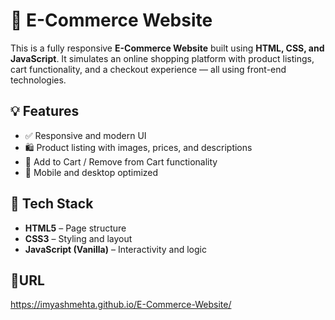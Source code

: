 # 🛒 E-Commerce Website

This is a fully responsive **E-Commerce Website** built using **HTML, CSS, and JavaScript**. It simulates an online shopping platform with product listings, cart functionality, and a checkout experience — all using front-end technologies.

## 💡 Features

- ✅ Responsive and modern UI
- 🛍️ Product listing with images, prices, and descriptions
- 🧮 Add to Cart / Remove from Cart functionality
- 📱 Mobile and desktop optimized

## 🔧 Tech Stack

- **HTML5** – Page structure
- **CSS3** – Styling and layout
- **JavaScript (Vanilla)** – Interactivity and logic

## 🔗URL
https://imyashmehta.github.io/E-Commerce-Website/
